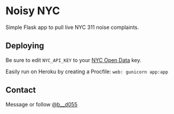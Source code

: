 # Noisy NYC
Simple Flask app to pull live NYC 311 noise complaints.

## Deploying
Be sure to edit `NYC_API_KEY` to your [NYC Open Data](https://opendata.cityofnewyork.us/) key.

Easily run on Heroku by creating a Procfile:
`web: gunicorn app:app`

## Contact
Message or follow [@b__d055](https://twitter.com/b__d055)
